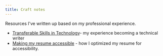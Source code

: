 ```yaml
---
title: Craft notes
---
```

<link rel="stylesheet" href="style.css">

Resources I've written up based on my professional experience.<br>
* [Transferable Skills in Technology](transferable-skills.md)- my experience becoming a technical writer<br>
* [Making my resume accessible](making-resume-accessible.md) - how I optimized my resume for accessibility.
